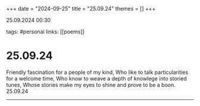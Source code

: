 +++
date = "2024-09-25"
title = "25.09.24"
themes = []
+++

25.09.2024 00:30

tags: #personal
links: [[poems]]

# 25.09.24

Friendly fascination for a people of my kind,
Who like to talk particularities for a welcome time,
Who know to weave a depth of knowlege into storied tunes,
Whose stories make my eyes to shine and prove to be a boon.
25.09.24

---

